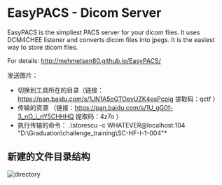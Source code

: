 EasyPACS - Dicom Server
=======================

EasyPACS is the simpliest PACS server for your dicom files. It uses DCM4CHEE listener and converts dicom files into jpegs. It is the easiest way to store dicom files.

For details:  http://mehmetsen80.github.io/EasyPACS/ 

发送图片：
 - 切换到工具所在的目录（链接：https://pan.baidu.com/s/1JN1A5oGTOevUZK4esPcpig 
              提取码：qctf ）
 - 传输的资源 （链接：https://pan.baidu.com/s/1U_gG0f-3_nO_i_nY5CHHHQ 
          提取码：4z7o ）
 - 执行传输的命令： .\storescu -c WHATEVER@localhost:104 "D:\Graduation\challenge_training\SC-HF-I-1-004"\*
 
 ## 新建的文件目录结构
 ![directory](https://wx1.sinaimg.cn/large/006BNt1Zgy1g1vm0uwcrpj31gz0nl3yl.jpg)
